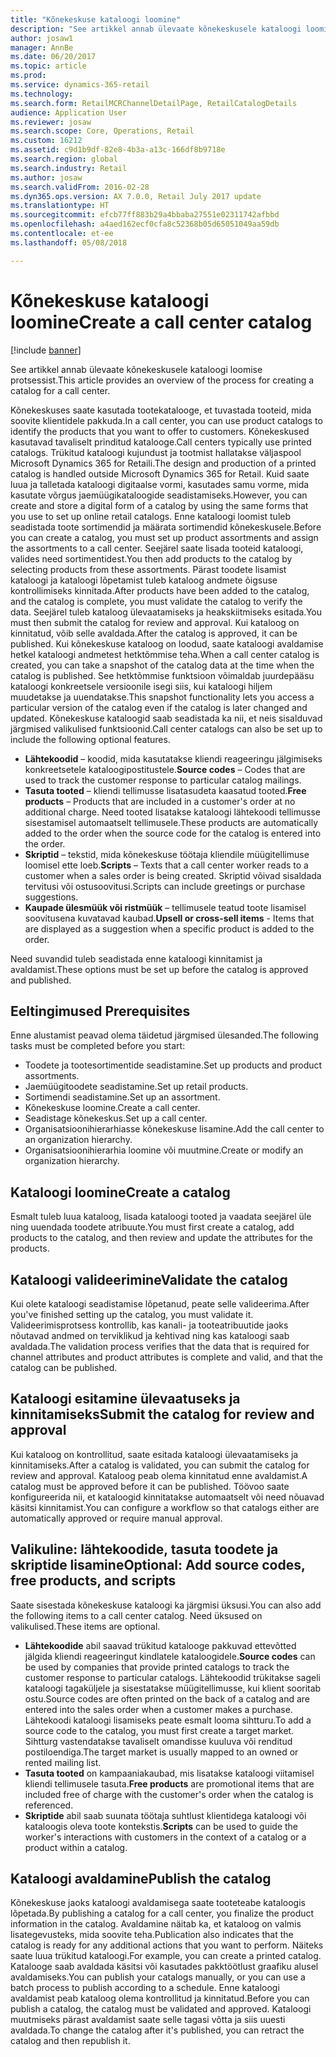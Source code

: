 ```yaml
---
title: "Kõnekeskuse kataloogi loomine"
description: "See artikkel annab ülevaate kõnekeskusele kataloogi loomise protsessist."
author: josaw1
manager: AnnBe
ms.date: 06/20/2017
ms.topic: article
ms.prod: 
ms.service: dynamics-365-retail
ms.technology: 
ms.search.form: RetailMCRChannelDetailPage, RetailCatalogDetails
audience: Application User
ms.reviewer: josaw
ms.search.scope: Core, Operations, Retail
ms.custom: 16212
ms.assetid: c9d1b9df-82e8-4b3a-a13c-166df8b9718e
ms.search.region: global
ms.search.industry: Retail
ms.author: josaw
ms.search.validFrom: 2016-02-28
ms.dyn365.ops.version: AX 7.0.0, Retail July 2017 update
ms.translationtype: HT
ms.sourcegitcommit: efcb77ff883b29a4bbaba27551e02311742afbbd
ms.openlocfilehash: a4aed162ecf0cfa8c52368b05d65051049aa59db
ms.contentlocale: et-ee
ms.lasthandoff: 05/08/2018

---
```


# <a name="create-a-call-center-catalog"></a><span data-ttu-id="f3302-103">Kõnekeskuse kataloogi loomine</span><span class="sxs-lookup"><span data-stu-id="f3302-103">Create a call center catalog</span></span>

[!include [banner](includes/banner.md)]

<span data-ttu-id="f3302-104">See artikkel annab ülevaate kõnekeskusele kataloogi loomise protsessist.</span><span class="sxs-lookup"><span data-stu-id="f3302-104">This article provides an overview of the process for creating a catalog for a call center.</span></span> 

<span data-ttu-id="f3302-105">Kõnekeskuses saate kasutada tootekatalooge, et tuvastada tooteid, mida soovite klientidele pakkuda.</span><span class="sxs-lookup"><span data-stu-id="f3302-105">In a call center, you can use product catalogs to identify the products that you want to offer to customers.</span></span> <span data-ttu-id="f3302-106">Kõnekeskused kasutavad tavaliselt prinditud katalooge.</span><span class="sxs-lookup"><span data-stu-id="f3302-106">Call centers typically use printed catalogs.</span></span> <span data-ttu-id="f3302-107">Trükitud kataloogi kujundust ja tootmist hallatakse väljaspool Microsoft Dynamics 365 for Retaili.</span><span class="sxs-lookup"><span data-stu-id="f3302-107">The design and production of a printed catalog is handled outside Microsoft Dynamics 365 for Retail.</span></span> <span data-ttu-id="f3302-108">Kuid saate luua ja talletada kataloogi digitaalse vormi, kasutades samu vorme, mida kasutate võrgus jaemüügikataloogide seadistamiseks.</span><span class="sxs-lookup"><span data-stu-id="f3302-108">However, you can create and store a digital form of a catalog by using the same forms that you use to set up online retail catalogs.</span></span> <span data-ttu-id="f3302-109">Enne kataloogi loomist tuleb seadistada toote sortimendid ja määrata sortimendid kõnekeskusele.</span><span class="sxs-lookup"><span data-stu-id="f3302-109">Before you can create a catalog, you must set up product assortments and assign the assortments to a call center.</span></span> <span data-ttu-id="f3302-110">Seejärel saate lisada tooteid kataloogi, valides need sortimentidest.</span><span class="sxs-lookup"><span data-stu-id="f3302-110">You then add products to the catalog by selecting products from these assortments.</span></span> <span data-ttu-id="f3302-111">Pärast toodete lisamist kataloogi ja kataloogi lõpetamist tuleb kataloog andmete õigsuse kontrollimiseks kinnitada.</span><span class="sxs-lookup"><span data-stu-id="f3302-111">After products have been added to the catalog, and the catalog is complete, you must validate the catalog to verify the data.</span></span> <span data-ttu-id="f3302-112">Seejärel tuleb kataloog ülevaatamiseks ja heakskiitmiseks esitada.</span><span class="sxs-lookup"><span data-stu-id="f3302-112">You must then submit the catalog for review and approval.</span></span> <span data-ttu-id="f3302-113">Kui kataloog on kinnitatud, võib selle avaldada.</span><span class="sxs-lookup"><span data-stu-id="f3302-113">After the catalog is approved, it can be published.</span></span> <span data-ttu-id="f3302-114">Kui kõnekeskuse kataloog on loodud, saate kataloogi avaldamise hetkel kataloogi andmetest hetktõmmise teha.</span><span class="sxs-lookup"><span data-stu-id="f3302-114">When a call center catalog is created, you can take a snapshot of the catalog data at the time when the catalog is published.</span></span> <span data-ttu-id="f3302-115">See hetktõmmise funktsioon võimaldab juurdepääsu kataloogi konkreetsele versioonile isegi siis, kui kataloogi hiljem muudetakse ja uuendatakse.</span><span class="sxs-lookup"><span data-stu-id="f3302-115">This snapshot functionality lets you access a particular version of the catalog even if the catalog is later changed and updated.</span></span> <span data-ttu-id="f3302-116">Kõnekeskuse kataloogid saab seadistada ka nii, et neis sisalduvad järgmised valikulised funktsioonid.</span><span class="sxs-lookup"><span data-stu-id="f3302-116">Call center catalogs can also be set up to include the following optional features.</span></span>

-   <span data-ttu-id="f3302-117">**Lähtekoodid** – koodid, mida kasutatakse kliendi reageeringu jälgimiseks konkreetsetele kataloogipostitustele.</span><span class="sxs-lookup"><span data-stu-id="f3302-117">**Source codes** – Codes that are used to track the customer response to particular catalog mailings.</span></span>
-   <span data-ttu-id="f3302-118">**Tasuta tooted** – kliendi tellimusse lisatasudeta kaasatud tooted.</span><span class="sxs-lookup"><span data-stu-id="f3302-118">**Free products** – Products that are included in a customer's order at no additional charge.</span></span> <span data-ttu-id="f3302-119">Need tooted lisatakse kataloogi lähtekoodi tellimusse sisestamisel automaatselt tellimusele.</span><span class="sxs-lookup"><span data-stu-id="f3302-119">These products are automatically added to the order when the source code for the catalog is entered into the order.</span></span>
-   <span data-ttu-id="f3302-120">**Skriptid** – tekstid, mida kõnekeskuse töötaja kliendile müügitellimuse loomisel ette loeb.</span><span class="sxs-lookup"><span data-stu-id="f3302-120">**Scripts** – Texts that a call center worker reads to a customer when a sales order is being created.</span></span> <span data-ttu-id="f3302-121">Skriptid võivad sisaldada tervitusi või ostusoovitusi.</span><span class="sxs-lookup"><span data-stu-id="f3302-121">Scripts can include greetings or purchase suggestions.</span></span>
-   <span data-ttu-id="f3302-122">**Kaupade ülesmüük või ristmüük** – tellimusele teatud toote lisamisel soovitusena kuvatavad kaubad.</span><span class="sxs-lookup"><span data-stu-id="f3302-122">**Upsell or cross-sell items** - Items that are displayed as a suggestion when a specific product is added to the order.</span></span>

<span data-ttu-id="f3302-123">Need suvandid tuleb seadistada enne kataloogi kinnitamist ja avaldamist.</span><span class="sxs-lookup"><span data-stu-id="f3302-123">These options must be set up before the catalog is approved and published.</span></span>

## <a name="prerequisites"></a><span data-ttu-id="f3302-124">Eeltingimused </span><span class="sxs-lookup"><span data-stu-id="f3302-124">Prerequisites</span></span>
<span data-ttu-id="f3302-125">Enne alustamist peavad olema täidetud järgmised ülesanded.</span><span class="sxs-lookup"><span data-stu-id="f3302-125">The following tasks must be completed before you start:</span></span>

-   <span data-ttu-id="f3302-126">Toodete ja tootesortimentide seadistamine.</span><span class="sxs-lookup"><span data-stu-id="f3302-126">Set up products and product assortments.</span></span>
-   <span data-ttu-id="f3302-127">Jaemüügitoodete seadistamine.</span><span class="sxs-lookup"><span data-stu-id="f3302-127">Set up retail products.</span></span>
-   <span data-ttu-id="f3302-128">Sortimendi seadistamine.</span><span class="sxs-lookup"><span data-stu-id="f3302-128">Set up an assortment.</span></span>
-   <span data-ttu-id="f3302-129">Kõnekeskuse loomine.</span><span class="sxs-lookup"><span data-stu-id="f3302-129">Create a call center.</span></span>
-   <span data-ttu-id="f3302-130">Seadistage kõnekeskus.</span><span class="sxs-lookup"><span data-stu-id="f3302-130">Set up a call center.</span></span>
-   <span data-ttu-id="f3302-131">Organisatsioonihierarhiasse kõnekeskuse lisamine.</span><span class="sxs-lookup"><span data-stu-id="f3302-131">Add the call center to an organization hierarchy.</span></span>
-   <span data-ttu-id="f3302-132">Organisatsioonihierarhia loomine või muutmine.</span><span class="sxs-lookup"><span data-stu-id="f3302-132">Create or modify an organization hierarchy.</span></span>

## <a name="create-a-catalog"></a><span data-ttu-id="f3302-133">Kataloogi loomine</span><span class="sxs-lookup"><span data-stu-id="f3302-133">Create a catalog</span></span>
<span data-ttu-id="f3302-134">Esmalt tuleb luua kataloog, lisada kataloogi tooted ja vaadata seejärel üle ning uuendada toodete atribuute.</span><span class="sxs-lookup"><span data-stu-id="f3302-134">You must first create a catalog, add products to the catalog, and then review and update the attributes for the products.</span></span>

## <a name="validate-the-catalog"></a><span data-ttu-id="f3302-135">Kataloogi valideerimine</span><span class="sxs-lookup"><span data-stu-id="f3302-135">Validate the catalog</span></span>
<span data-ttu-id="f3302-136">Kui olete kataloogi seadistamise lõpetanud, peate selle valideerima.</span><span class="sxs-lookup"><span data-stu-id="f3302-136">After you've finished setting up the catalog, you must validate it.</span></span> <span data-ttu-id="f3302-137">Valideerimisprotsess kontrollib, kas kanali- ja tooteatribuutide jaoks nõutavad andmed on terviklikud ja kehtivad ning kas kataloogi saab avaldada.</span><span class="sxs-lookup"><span data-stu-id="f3302-137">The validation process verifies that the data that is required for channel attributes and product attributes is complete and valid, and that the catalog can be published.</span></span>

## <a name="submit-the-catalog-for-review-and-approval"></a><span data-ttu-id="f3302-138">Kataloogi esitamine ülevaatuseks ja kinnitamiseks</span><span class="sxs-lookup"><span data-stu-id="f3302-138">Submit the catalog for review and approval</span></span>
<span data-ttu-id="f3302-139">Kui kataloog on kontrollitud, saate esitada kataloogi ülevaatamiseks ja kinnitamiseks.</span><span class="sxs-lookup"><span data-stu-id="f3302-139">After a catalog is validated, you can submit the catalog for review and approval.</span></span> <span data-ttu-id="f3302-140">Kataloog peab olema kinnitatud enne avaldamist.</span><span class="sxs-lookup"><span data-stu-id="f3302-140">A catalog must be approved before it can be published.</span></span> <span data-ttu-id="f3302-141">Töövoo saate konfigureerida nii, et kataloogid kinnitatakse automaatselt või need nõuavad käsitsi kinnitamist.</span><span class="sxs-lookup"><span data-stu-id="f3302-141">You can configure a workflow so that catalogs either are automatically approved or require manual approval.</span></span>

## <a name="optional-add-source-codes-free-products-and-scripts"></a><span data-ttu-id="f3302-142">Valikuline: lähtekoodide, tasuta toodete ja skriptide lisamine</span><span class="sxs-lookup"><span data-stu-id="f3302-142">Optional: Add source codes, free products, and scripts</span></span>
<span data-ttu-id="f3302-143">Saate sisestada kõnekeskuse kataloogi ka järgmisi üksusi.</span><span class="sxs-lookup"><span data-stu-id="f3302-143">You can also add the following items to a call center catalog.</span></span> <span data-ttu-id="f3302-144">Need üksused on valikulised.</span><span class="sxs-lookup"><span data-stu-id="f3302-144">These items are optional.</span></span>

-   <span data-ttu-id="f3302-145">**Lähtekoodide** abil saavad trükitud katalooge pakkuvad ettevõtted jälgida kliendi reageeringut kindlatele kataloogidele.</span><span class="sxs-lookup"><span data-stu-id="f3302-145">**Source codes** can be used by companies that provide printed catalogs to track the customer response to particular catalogs.</span></span> <span data-ttu-id="f3302-146">Lähtekoodid trükitakse sageli kataloogi tagaküljele ja sisestatakse müügitellimusse, kui klient sooritab ostu.</span><span class="sxs-lookup"><span data-stu-id="f3302-146">Source codes are often printed on the back of a catalog and are entered into the sales order when a customer makes a purchase.</span></span> <span data-ttu-id="f3302-147">Lähtekoodi kataloogi lisamiseks peate esmalt looma sihtturu.</span><span class="sxs-lookup"><span data-stu-id="f3302-147">To add a source code to the catalog, you must first create a target market.</span></span> <span data-ttu-id="f3302-148">Sihtturg vastendatakse tavaliselt omandisse kuuluva või renditud postiloendiga.</span><span class="sxs-lookup"><span data-stu-id="f3302-148">The target market is usually mapped to an owned or rented mailing list.</span></span>
-   <span data-ttu-id="f3302-149">**Tasuta tooted** on kampaaniakaubad, mis lisatakse kataloogi viitamisel kliendi tellimusele tasuta.</span><span class="sxs-lookup"><span data-stu-id="f3302-149">**Free products** are promotional items that are included free of charge with the customer's order when the catalog is referenced.</span></span>
-   <span data-ttu-id="f3302-150">**Skriptide** abil saab suunata töötaja suhtlust klientidega kataloogi või kataloogis oleva toote kontekstis.</span><span class="sxs-lookup"><span data-stu-id="f3302-150">**Scripts** can be used to guide the worker's interactions with customers in the context of a catalog or a product within a catalog.</span></span>

## <a name="publish-the-catalog"></a><span data-ttu-id="f3302-151">Kataloogi avaldamine</span><span class="sxs-lookup"><span data-stu-id="f3302-151">Publish the catalog</span></span>
<span data-ttu-id="f3302-152">Kõnekeskuse jaoks kataloogi avaldamisega saate tooteteabe kataloogis lõpetada.</span><span class="sxs-lookup"><span data-stu-id="f3302-152">By publishing a catalog for a call center, you finalize the product information in the catalog.</span></span> <span data-ttu-id="f3302-153">Avaldamine näitab ka, et kataloog on valmis lisategevusteks, mida soovite teha.</span><span class="sxs-lookup"><span data-stu-id="f3302-153">Publication also indicates that the catalog is ready for any additional actions that you want to perform.</span></span> <span data-ttu-id="f3302-154">Näiteks saate luua trükitud kataloogi.</span><span class="sxs-lookup"><span data-stu-id="f3302-154">For example, you can create a printed catalog.</span></span> <span data-ttu-id="f3302-155">Katalooge saab avaldada käsitsi või kasutades pakktöötlust graafiku alusel avaldamiseks.</span><span class="sxs-lookup"><span data-stu-id="f3302-155">You can publish your catalogs manually, or you can use a batch process to publish according to a schedule.</span></span> <span data-ttu-id="f3302-156">Enne kataloogi avaldamist peab kataloog olema kontrollitud ja kinnitatud.</span><span class="sxs-lookup"><span data-stu-id="f3302-156">Before you can publish a catalog, the catalog must be validated and approved.</span></span> <span data-ttu-id="f3302-157">Kataloogi muutmiseks pärast avaldamist saate selle tagasi võtta ja siis uuesti avaldada.</span><span class="sxs-lookup"><span data-stu-id="f3302-157">To change the catalog after it's published, you can retract the catalog and then republish it.</span></span>




